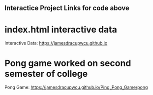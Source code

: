 ## Interactice Project Links for code above ##
# index.html interactive data #
Interactive Data: https://jamesdracupwcu.github.io

# Pong game worked on second semester of college # 
Pong Game: https://jamesdracupwcu.github.io/Ping_Pong_Game/pong 
